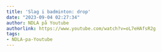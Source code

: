 ```yaml
---
title: 'Slag i badminton: drop'
date: "2023-09-04 02:27:34"
author: NDLA på Youtube
authorlink: https://www.youtube.com/watch?v=oL7eHAfsR2g
tags:
- NDLA-pa-Youtube
---
```

